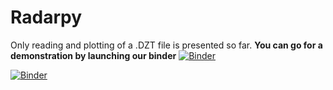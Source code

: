 # Radarpy

Only reading and plotting of a .DZT file is presented so far. **You can go for a demonstration by launching our binder**
[![Binder](https://mybinder.org/badge_logo.svg)](https://mybinder.org/v2/gh/viictorjs/Radarpy/master)

[![Binder](https://mybinder.org/badge_logo.svg)](https://mybinder.org/v2/gh/viictorjs/Radarpy/master/?filepath=Radarpy.ipynb)
